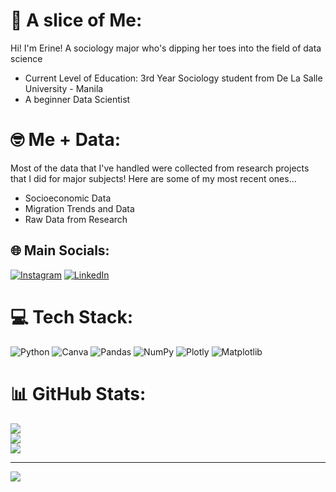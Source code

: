 # 🍰 A slice of Me:
Hi! I'm Erine! A sociology major who's dipping her toes into the field of data science
- Current Level of Education: 3rd Year Sociology student from De La Salle University - Manila<br>
- A beginner Data Scientist

# 🤓 Me + Data:
Most of the data that I've handled were collected from research projects that I did for major subjects! Here are some of my most recent ones...
- Socioeconomic Data
- Migration Trends and Data
- Raw Data from Research 

## 🌐 Main Socials:
[![Instagram](https://img.shields.io/badge/Instagram-%23E4405F.svg?logo=Instagram&logoColor=white)](https://instagram.com/strawber.rine) [![LinkedIn](https://img.shields.io/badge/LinkedIn-%230077B5.svg?logo=linkedin&logoColor=white)](https://www.linkedin.com/in/erine-raeane-carreon-15005628b/) 

# 💻 Tech Stack:
![Python](https://img.shields.io/badge/python-3670A0?style=for-the-badge&logo=python&logoColor=ffdd54) ![Canva](https://img.shields.io/badge/Canva-%2300C4CC.svg?style=for-the-badge&logo=Canva&logoColor=white) ![Pandas](https://img.shields.io/badge/pandas-%23150458.svg?style=for-the-badge&logo=pandas&logoColor=white) ![NumPy](https://img.shields.io/badge/numpy-%23013243.svg?style=for-the-badge&logo=numpy&logoColor=white) ![Plotly](https://img.shields.io/badge/Plotly-%233F4F75.svg?style=for-the-badge&logo=plotly&logoColor=white) ![Matplotlib](https://img.shields.io/badge/Matplotlib-%23ffffff.svg?style=for-the-badge&logo=Matplotlib&logoColor=black)
# 📊 GitHub Stats:
![](https://github-readme-stats.vercel.app/api?username=strawberine&theme=dracula&hide_border=false&include_all_commits=false&count_private=false)<br/>
![](https://github-readme-streak-stats.herokuapp.com/?user=strawberine&theme=dracula&hide_border=false)<br/>
![](https://github-readme-stats.vercel.app/api/top-langs/?username=strawberine&theme=dracula&hide_border=false&include_all_commits=false&count_private=false&layout=compact)

---
[![](https://visitcount.itsvg.in/api?id=strawberine&icon=0&color=10)](https://visitcount.itsvg.in)

<!-- Proudly created with GPRM ( https://gprm.itsvg.in ) -->
